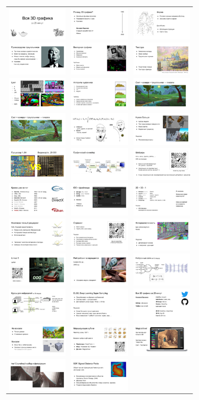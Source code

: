 | | | |
|:---:|:---:|:---:|
|<img width=300 src="https://github.com/nikvoronin/all-about-3d-by-25minutes/blob/master/slides/00.png">|<img width=300 src="https://github.com/nikvoronin/all-about-3d-by-25minutes/blob/master/slides/01.png">|<img width=300 src="https://github.com/nikvoronin/all-about-3d-by-25minutes/blob/master/slides/02.png">|
|<img width=300 src="https://github.com/nikvoronin/all-about-3d-by-25minutes/blob/master/slides/03.png">|<img width=300 src="https://github.com/nikvoronin/all-about-3d-by-25minutes/blob/master/slides/04.png">|<img width=300 src="https://github.com/nikvoronin/all-about-3d-by-25minutes/blob/master/slides/05.png">|
|<img width=300 src="https://github.com/nikvoronin/all-about-3d-by-25minutes/blob/master/slides/06.png">|<img width=300 src="https://github.com/nikvoronin/all-about-3d-by-25minutes/blob/master/slides/07.png">|<img width=300 src="https://github.com/nikvoronin/all-about-3d-by-25minutes/blob/master/slides/08.png">|
|<img width=300 src="https://github.com/nikvoronin/all-about-3d-by-25minutes/blob/master/slides/09.png">|<img width=300 src="https://github.com/nikvoronin/all-about-3d-by-25minutes/blob/master/slides/10.png">|<img width=300 src="https://github.com/nikvoronin/all-about-3d-by-25minutes/blob/master/slides/11.png">|
|<img width=300 src="https://github.com/nikvoronin/all-about-3d-by-25minutes/blob/master/slides/12.png">|<img width=300 src="https://github.com/nikvoronin/all-about-3d-by-25minutes/blob/master/slides/13.png">|<img width=300 src="https://github.com/nikvoronin/all-about-3d-by-25minutes/blob/master/slides/14.png">|
|<img width=300 src="https://github.com/nikvoronin/all-about-3d-by-25minutes/blob/master/slides/15.png">|<img width=300 src="https://github.com/nikvoronin/all-about-3d-by-25minutes/blob/master/slides/16.png">|<img width=300 src="https://github.com/nikvoronin/all-about-3d-by-25minutes/blob/master/slides/17.png">|
|<img width=300 src="https://github.com/nikvoronin/all-about-3d-by-25minutes/blob/master/slides/18.png">|<img width=300 src="https://github.com/nikvoronin/all-about-3d-by-25minutes/blob/master/slides/19.png">|<img width=300 src="https://github.com/nikvoronin/all-about-3d-by-25minutes/blob/master/slides/20.png">|
|<img width=300 src="https://github.com/nikvoronin/all-about-3d-by-25minutes/blob/master/slides/21.png">|<img width=300 src="https://github.com/nikvoronin/all-about-3d-by-25minutes/blob/master/slides/22.png">|<img width=300 src="https://github.com/nikvoronin/all-about-3d-by-25minutes/blob/master/slides/23.png">|
|<img width=300 src="https://github.com/nikvoronin/all-about-3d-by-25minutes/blob/master/slides/24.png">|<img width=300 src="https://github.com/nikvoronin/all-about-3d-by-25minutes/blob/master/slides/25.png">|<img width=300 src="https://github.com/nikvoronin/all-about-3d-by-25minutes/blob/master/slides/26.png">|
|<img width=300 src="https://github.com/nikvoronin/all-about-3d-by-25minutes/blob/master/slides/27.png">|<img width=300 src="https://github.com/nikvoronin/all-about-3d-by-25minutes/blob/master/slides/28.png">|<img width=300 src="https://github.com/nikvoronin/all-about-3d-by-25minutes/blob/master/slides/29.png">|
|<img width=300 src="https://github.com/nikvoronin/all-about-3d-by-25minutes/blob/master/slides/30.png">|<img width=300 src="https://github.com/nikvoronin/all-about-3d-by-25minutes/blob/master/slides/31.png">| |
